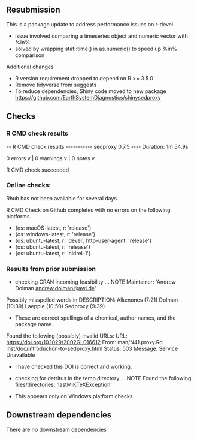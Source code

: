 ## Resubmission
This is a package update to address performance issues on r-devel. 

* issue involved comparing a timeseries object and numeric vector with %in%
* solved by wrapping stat::time() in as.numeric() to speed up %in% comparison

Additional changes

* R version requirement dropped to depend on R >= 3.5.0
* Remove tidyverse from suggests 
* To reduce dependencies, Shiny code moved to new package https://github.com/EarthSystemDiagnostics/shinysedproxy


## Checks

### R CMD check results

-- R CMD check results ----------- sedproxy 0.7.5 ----
Duration: 1m 54.9s

0 errors v | 0 warnings v | 0 notes v

R CMD check succeeded


### Online checks:

Rhub has not been available for several days.

R CMD Check on Github completes with no errors on the following platforms. 

  - {os: macOS-latest,   r: 'release'}
  - {os: windows-latest, r: 'release'}
  - {os: ubuntu-latest,   r: 'devel', http-user-agent: 'release'}
  - {os: ubuntu-latest,   r: 'release'}
  - {os: ubuntu-latest,   r: 'oldrel-1'}



### Results from prior submission 

* checking CRAN incoming feasibility ... NOTE
Maintainer: 'Andrew Dolman <andrew.dolman@awi.de>'

Possibly misspelled words in DESCRIPTION:
  Alkenones (7:21)
  Dolman (10:39)
  Laepple (10:50)
  Sedproxy (9:39)

* These are correct spellings of a chemical, author names, and the package name.

Found the following (possibly) invalid URLs:
  URL: https://doi.org/10.1029/2002GL016612
    From: man/N41.proxy.Rd
          inst/doc/introduction-to-sedproxy.html
    Status: 503
    Message: Service Unavailable
    
* I have checked this DOI is correct and working.

* checking for detritus in the temp directory ... NOTE
Found the following files/directories:
  'lastMiKTeXException'
  
* This appears only on Windows platform checks.
  
  
## Downstream dependencies

There are no downstream dependencies

